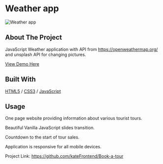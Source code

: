 <div>
  <h1>Weather app</h1> 
  <img src="" alt="Weather app" width="auto">
</div>

<!-- ABOUT THE PROJECT -->
## About The Project
JavaScript Weather application with API from https://openweathermap.org/ and unsplash API for changing pictures.

  <p>
    <a href="https://book-a-tour.glitch.me/">View Demo Here</a>
  </p>

## Built With

[HTML5](https://www.w3schools.com/html/) / [CSS3](https://www.w3schools.com/css/) / [JavaScript](https://www.w3schools.com/js/)
 
<!-- USAGE EXAMPLES -->
## Usage
<p>One page website providing information about various tourist tours.</p>
<p>Beautiful Vanilla JavaScript slides transition.</p>
<p>Countdown to the start of tour sales. </p>
<p>Application is responsive for all mobile devices.</p>

Project Link: https://github.com/kateFrontend/Book-a-tour
